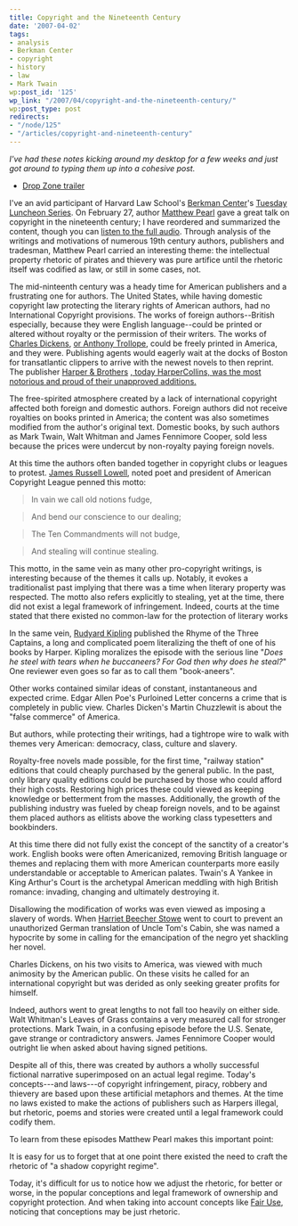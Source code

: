 ```yaml
---
title: Copyright and the Nineteenth Century
date: '2007-04-02'
tags:
- analysis
- Berkman Center
- copyright
- history
- law
- Mark Twain
wp:post_id: '125'
wp_link: "/2007/04/copyright-and-the-nineteenth-century/"
wp:post_type: post
redirects:
- "/node/125"
- "/articles/copyright-and-nineteenth-century"
---
```


_I've had these notes kicking around my desktop for a few weeks and just got around to typing them up into a cohesive post._

- [Drop Zone trailer](http://www.mettsalat.de/?drop_zone)

I've an avid participant of Harvard Law School's [Berkman Center](http://cyber.law.harvard.edu/home/)'s [Tuesday Luncheon Series](http://cyber.law.harvard.edu/home/events). On February 27, author [Matthew Pearl](http://www.matthewpearl.com/) gave a great talk on copyright in the nineteenth century; I have reordered and summarized the content, though you can [listen to the full audio](http://blogs.law.harvard.edu/mediaberkman/2007/02/28/the-literary-vision-of-copyright/). Through analysis of the writings and motivations of numerous 19th century authors, publishers and tradesman, Matthew Pearl carried an interesting theme: the intellectual property rhetoric of pirates and thievery was pure artifice until the rhetoric itself was codified as law, or still in some cases, not.

The mid-ninteenth century was a heady time for American publishers and a frustrating one for authors. The United States, while having domestic copyright law protecting the literary rights of American authors, had no International Copyright provisions. The works of foreign authors--British especially, because they were English language--could be printed or altered without royalty or the permission of their writers. The works of [Charles Dickens](http://en.wikipedia.org/wiki/Charles_Dickens), [ or ](http://en.wikipedia.org/wiki/Matthew_Arnold) [Anthony Trollope](http://en.wikipedia.org/wiki/Anthony_Trollope), could be freely printed in America, and they were. Publishing agents would eagerly wait at the docks of Boston for transatlantic clippers to arrive with the newest novels to then reprint. The publisher [Harper & Brothers](http://en.wikipedia.org/wiki/Harper_&_Brothers) [, today HarperCollins, was the most notorious and proud of their unapproved additions.](http://en.wikipedia.org/wiki/Anthony_Trollope)

The free-spirited atmosphere created by a lack of international copyright affected both foreign and domestic authors. Foreign authors did not receive royalties on books printed in America; the content was also sometimes modified from the author's original text. Domestic books, by such authors as Mark Twain, Walt Whitman and James Fennimore Cooper, sold less because the prices were undercut by non-royalty paying foreign novels.

At this time the authors often banded together in copyright clubs or leagues to protest. [James Russell Lowell](http://en.wikipedia.org/wiki/James_Russell_Lowell), noted poet and president of American Copyright League penned this motto:

>

> In vain we call old notions fudge,

> And bend our conscience to our dealing;

> The Ten Commandments will not budge,

> And stealing will continue stealing.

>

This motto, in the same vein as many other pro-copyright writings, is interesting because of the themes it calls up. Notably, it evokes a traditionalist past implying that there was a time when literary property was respected. The motto also refers explicitly to stealing, yet at the time, there did not exist a legal framework of infringement. Indeed, courts at the time stated that there existed no common-law for the protection of literary works

In the same vein, [Rudyard Kipling](http://en.wikipedia.org/wiki/Rudyard_Kipling) published the Rhyme of the Three Captains, a long and complicated poem literalizing the theft of one of his books by Harper. Kipling moralizes the episode with the serious line "_Does he steel with tears when he buccaneers? For God then why does he steal?_" One reviewer even goes so far as to call them "book-aneers".

Other works contained similar ideas of constant, instantaneous and expected crime. Edgar Allen Poe's Purloined Letter concerns a crime that is completely in public view. Charles Dicken's Martin Chuzzlewit is about the "false commerce" of America.

But authors, while protecting their writings, had a tightrope wire to walk with themes very American: democracy, class, culture and slavery.

Royalty-free novels made possible, for the first time, "railway station" editions that could cheaply purchased by the general public. In the past, only library quality editions could be purchased by those who could afford their high costs. Restoring high prices these could viewed as keeping knowledge or betterment from the masses. Additionally, the growth of the publishing industry was fueled by cheap foreign novels, and to be against them placed authors as elitists above the working class typesetters and bookbinders.

At this time there did not fully exist the concept of the sanctity of a creator's work. English books were often Americanized, removing British language or themes and replacing them with more American counterparts more easily understandable or acceptable to American palates. Twain's A Yankee in King Arthur's Court is the archetypal American meddling with high British romance: invading, changing and ultimately destroying it.

Disallowing the modification of works was even viewed as imposing a slavery of words. When [Harriet Beecher Stowe](http://en.wikipedia.org/wiki/Harriet_Beecher_Stowe) went to court to prevent an unauthorized German translation of Uncle Tom's Cabin, she was named a hypocrite by some in calling for the emancipation of the negro yet shackling her novel.

Charles Dickens, on his two visits to America, was viewed with much animosity by the American public. On these visits he called for an international copyright but was derided as only seeking greater profits for himself.

Indeed, authors went to great lengths to not fall too heavily on either side. Walt Whitman's Leaves of Grass contains a very measured call for stronger protections. Mark Twain, in a confusing episode before the U.S. Senate, gave strange or contradictory answers. James Fennimore Cooper would outright lie when asked about having signed petitions.

Despite all of this, there was created by authors a wholly successful fictional narrative superimposed on an actual legal regime. Today's concepts---and laws---of copyright infringement, piracy, robbery and thievery are based upon these artificial metaphors and themes. At the time no laws existed to make the actions of publishers such as Harpers illegal, but rhetoric, poems and stories were created until a legal framework could codify them.

To learn from these episodes Matthew Pearl makes this important point:

It is easy for us to forget that at one point there existed the need to craft the rhetoric of "a shadow copyright regime".

Today, it's difficult for us to notice how we adjust the rhetoric, for better or worse, in the popular conceptions and legal framework of ownership and copyright protection. And when taking into account concepts like [Fair Use](http://en.wikipedia.org/wiki/Fair_use), noticing that conceptions may be just rhetoric.
